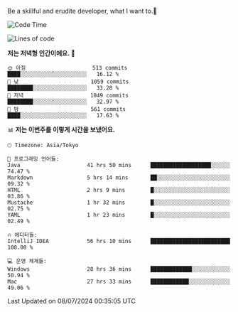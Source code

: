 Be a skillful and erudite developer, what I want to.👶

<!--START_SECTION:waka-->
![Code Time](http://img.shields.io/badge/Code%20Time-1%2C032%20hrs%2035%20mins-blue)

![Lines of code](https://img.shields.io/badge/%EC%A0%80%EB%8A%94%20%EC%97%AC%ED%83%9C%EA%B9%8C%EC%A7%80%20-2.6%20million%20%EC%A4%84%EC%9D%98%20%EC%BD%94%EB%93%9C%EB%A5%BC%20%EC%9E%91%EC%84%B1%ED%96%88%EC%96%B4%EC%9A%94.-blue)

**저는 저녁형 인간이에요. 🦉** 

```text
🌞 아침                     513 commits         ████░░░░░░░░░░░░░░░░░░░░░   16.12 % 
🌆 낮　                     1059 commits        ████████░░░░░░░░░░░░░░░░░   33.28 % 
🌃 저녁                     1049 commits        ████████░░░░░░░░░░░░░░░░░   32.97 % 
🌙 밤　                     561 commits         ████░░░░░░░░░░░░░░░░░░░░░   17.63 % 
```


📊 **저는 이번주를 이렇게 시간을 보냈어요.** 

```text
🕑︎ Timezone: Asia/Tokyo

💬 프로그래밍 언어들: 
Java                     41 hrs 50 mins      ███████████████████░░░░░░   74.47 % 
Markdown                 5 hrs 14 mins       ██░░░░░░░░░░░░░░░░░░░░░░░   09.32 % 
HTML                     2 hrs 9 mins        █░░░░░░░░░░░░░░░░░░░░░░░░   03.86 % 
Mustache                 1 hr 32 mins        █░░░░░░░░░░░░░░░░░░░░░░░░   02.75 % 
YAML                     1 hr 23 mins        █░░░░░░░░░░░░░░░░░░░░░░░░   02.49 % 

🔥 에디터들: 
IntelliJ IDEA            56 hrs 10 mins      █████████████████████████   100.00 % 

💻 운영 체제들: 
Windows                  28 hrs 36 mins      █████████████░░░░░░░░░░░░   50.94 % 
Mac                      27 hrs 33 mins      ████████████░░░░░░░░░░░░░   49.06 % 
```


 Last Updated on 08/07/2024 00:35:05 UTC
<!--END_SECTION:waka-->
